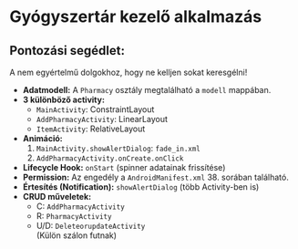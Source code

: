 # Gyógyszertár kezelő alkalmazás

## Pontozási segédlet:
A nem egyértelmű dolgokhoz, hogy ne kelljen sokat keresgélni!
- **Adatmodell:** A `Pharmacy` osztály megtalálható a `modell` mappában.
- **3 különböző activity:** 
  - `MainActivity`: ConstraintLayout
  - `AddPharmacyActivity`: LinearLayout
  - `ItemActivity`: RelativeLayout
- **Animáció:**
  1. `MainActivity.showAlertDialog`: `fade_in.xml`
  2. `AddPharmacyActivity.onCreate.onClick`
- **Lifecycle Hook:** `onStart` (spinner adatainak frissítése)
- **Permission:** Az engedély a `AndroidManifest.xml` 38. sorában található.
- **Értesítés (Notification):** `showAlertDialog` (több Activity-ben is)
- **CRUD műveletek:** 
  - C: `AddPharmacyActivity`
  - R: `PharmacyActivity`
  - U/D: `DeleteorupdateActivity`
<br>(Külön szálon futnak)
